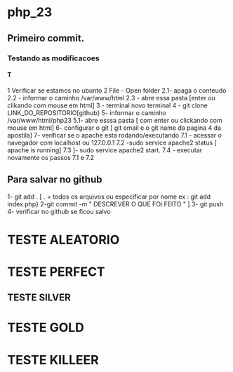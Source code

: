 # php_23
## Primeiro commit.
### Testando as modificacoes
#### T
1 Verificar se estamos no ubunto
2 File - Open folder
2.1- apaga o conteudo
2.2 - informar o caminho /var/www/html
2.3 - abre essa pasta [enter ou clikando com mouse em html]
3 - terminal novo terminal
4 - git clone LINK_DO_REPOSITORIO[github}
5- informar o caminho /var/www/html/php23
5.1- abre esssa pasta [ com enter ou clickando com mouse em html]
6- configurar o git [ git email e o git name da pagina 4 da apostila]
7- verificar se o apache esta rodando/executando 
7.1 - acessar o navegador com localhost ou 127.0.0.1 
7.2 -sudo service apache2 status [ apache is running]
7.3 ]- sudo service apache2 start.
7.4 - executar novamente os passos 7.1 e 7.2
## Para salvar no github
1- git add . [ . = todos os arquivos ou especificar por nome  ex : git add index.php}
2-git commit -m " DESCREVER O QUE FOi FEITO " ]
3- git push 
4- verificar no github se ficou salvo
# TESTE ALEATORIO
# TESTE PERFECT
## TESTE SILVER
# TESTE GOLD
# TESTE KILLEER